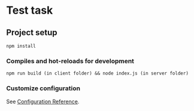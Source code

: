 # Test task

## Project setup
```
npm install
```

### Compiles and hot-reloads for development
```
npm run build (in client folder) && node index.js (in server folder)
```

### Customize configuration
See [Configuration Reference](https://cli.vuejs.org/config/).
